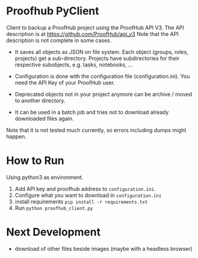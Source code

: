 # Proofhub PyClient

Client to backup a ProofHub project using the ProofHub API V3. The API description is at https://github.com/ProofHub/api_v3 Note that the API description is not complete in some cases.

- It saves all objects as JSON on file system. Each object (groups, roles, projects) get a sub-directory. Projects have subdirectories for their respective subobjects, e.g. tasks, notebooks, ...

- Configuration is done with the configuration file (configuration.ini). You need the API Key of your ProofHub user.

- Deprecated objects not in your project anymore can be archive / moved to another directory.

- It can be used in a batch job and tries not to download already downloaded files again.


Note that it is not tested much currently, so errors including dumps might happen.

# How to Run

Using python3 as environment.

1. Add API key and proofhub address to `configuration.ini`.
2. Configure what you want to download in `configuration.ini`
3. install requirements `pip install -r requirements.txt`
4. Run `python proofhub_client.py`

# Next Development

- download of other files beside images (maybe with a headless browser)


